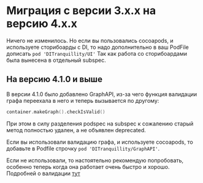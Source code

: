 # Миграция с версии 3.x.x на версию 4.x.x

Ничего не изменилось. Но если вы пользовались cocoapods, и используете сторибоарды с DI, то надо дополнительно в ваш PodFile дописать `pod 'DITranquillity/UI'` Так как работа со сторибоардами была вынесена в отдельный subspec.

## На версию 4.1.0 и выше
В версии 4.1.0 было добавлено GraphAPI, из-за чего функция валидации графа переехала в него и теперь вызывается по другому:
```Swift
container.makeGraph().checkIsValid()
```

При этом в силу разделения podspec на subspec к сожалению старый метод полностью удален, а не объявлен deprecated.

Если вы использовали валидацию графа, и используете cocoapods, то добавьте в Podfile строчку `pod 'DITranquillity/GraphAPI'`.

Если не использовали, то настоятельно рекомендую попробовать, особенно теперь когда она работает очень быстро и хорошо. Подробней о валидации [тут](graph/graph_validation.md)
